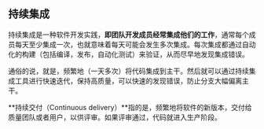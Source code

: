 ## 持续集成
持续集成是一种软件开发实践，**即团队开发成员经常集成他们的工作**，通常每个成员每天至少集成一次，也就意味着每天可能会发生多次集成。每次集成都通过自动化的构建（包括编译，发布，自动化测试）来验证，从而尽早地发现集成错误。

通俗的说，就是，频繁地（一天多次）将代码集成到主干。然后就可以通过持续集成工具进行快速迭代，保持高质量，可以快速的发现错误，防止分支大幅偏离主干。

**持续交付（Continuous delivery）**指的是，频繁地将软件的新版本，交付给质量团队或者用户，以供评审。如果评审通过，代码就进入生产阶段。

